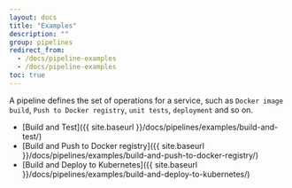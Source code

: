 ```yaml
---
layout: docs
title: "Examples"
description: ""
group: pipelines
redirect_from:
  - /docs/pipeline-examples
  - /docs/pipeline-examples
toc: true
---
```

A pipeline defines the set of operations for a service, such as `Docker image build`, `Push to Docker registry`, `unit tests`, `deployment` and so on.
- [Build and Test]({{ site.baseurl }}/docs/pipelines/examples/build-and-test/) 
- [Build and Push to Docker registry]({{ site.baseurl }}/docs/pipelines/examples/build-and-push-to-docker-registry/) 
- [Build and Deploy to Kubernetes]({{ site.baseurl }}/docs/pipelines/examples/build-and-deploy-to-kubernetes/)
